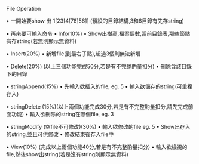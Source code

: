 File Operation

• 一開始要show 出 1[23[4[78]56]] (預設的目錄結構,3和6目錄有先存string)

• 再來要可輸入命令
  • Info(10%)
    • Show出樹高,檔案個數,當前目錄表,那些節點有存string(若無則顯示無資料)

• Insert(20%)
    • 新增file(到最右子點),超過3個則無法新增

• Delete(20%) (以上三個功能完成50分,若是有不完整酌量扣分)
    • 刪除含該目錄下的目錄

• stringAppend(15%)
    • 先輸入欲插入的file, eg. 5
    • 輸入欲儲存的string(可重複存入)

• stringDelete (15%)(以上兩個功能完成30分,若是有不完整酌量扣分,請先完成前面功能)
    • 輸入欲刪除的string在哪個file, eg. 3

• stringModify (空file不可修改)(30%)
    • 輸入欲修改的file eg. 5
    • Show出存入的string,並且可供修改
    • 修改結束後存入file中
    
• View(10%) (完成以上兩個功能40分,若是有不完整酌量扣分)
    • 輸入欲檢視的file,然後show出string(若是沒有string則顯示無資料)
